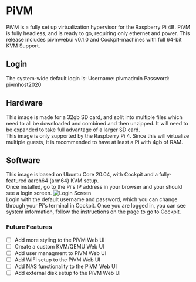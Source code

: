 # PiVM
PiVM is a fully set up virtualization hypervisor for the Raspberry Pi 4B. PiVM is fully headless, and is ready to go, requiring only ethernet and power. This release includes pivmwebui v0.1.0 and Cockpit-machines with full 64-bit KVM Support. 

## Login
The system-wide default login is:
Username: pivmadmin
Password: pivmhost2020

## Hardware
This image is made for a 32gb SD card, and split into multiple files which need to all be downloaded and combined and then unzipped. It will need to be expanded to take full advantage of a larger SD card. <br />
This image is only supported by the Raspberry Pi 4. Since this will virtualize multiple guests, it is recommended to have at least a Pi with 4gb of RAM.

## Software
This image is based on Ubuntu Core 20.04, with Cockpit and a fully-featured aarch64 (arm64) KVM setup. <br />
Once installed, go to the Pi's IP address in your browser and your should see a login screen.
![Login Screen](https://pivm-site.surge.sh/login.png)
<br />
Login with the default username and password, which you can change through your Pi's terminal in Cockpit. Once you are logged in, you can see system information, follow the instructions on the page to go to Cockpit.

### Future Features
- [ ] Add more styling to the PiVM Web UI
- [ ] Create a custom KVM/QEMU Web UI 
- [ ] Add user managment to PiVM Web UI
- [ ] Add WiFi setup to the PiVM Web UI
- [ ] Add NAS functionality to the PiVM Web UI
- [ ] Add external disk setup to the PiVM Web UI
